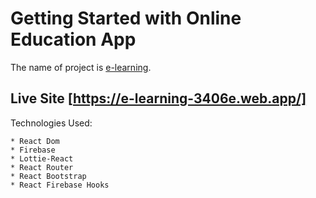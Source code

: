 # Getting Started with Online Education App

The name of project is [e-learning](https://e-learning-3406e.web.app/).

## Live Site [https://e-learning-3406e.web.app/]

Technologies Used:

    * React Dom
    * Firebase
    * Lottie-React
    * React Router
    * React Bootstrap
    * React Firebase Hooks
